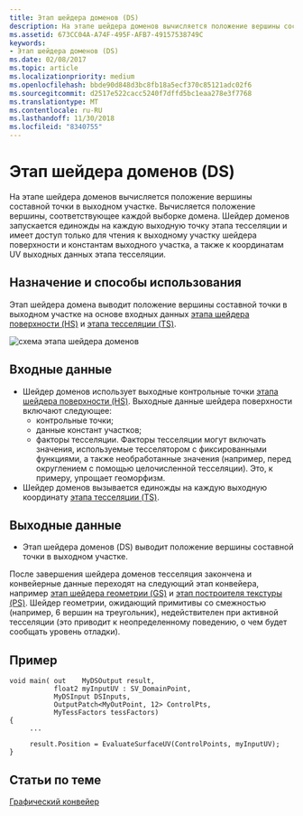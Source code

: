 ```yaml
---
title: Этап шейдера доменов (DS)
description: На этапе шейдера доменов вычисляется положение вершины составной точки в выходном участке. Вычисляется положение вершины, соответствующее каждой выборке домена.
ms.assetid: 673CC04A-A74F-495F-AFB7-49157538749C
keywords:
- Этап шейдера доменов (DS)
ms.date: 02/08/2017
ms.topic: article
ms.localizationpriority: medium
ms.openlocfilehash: bbde90d848d3bc8fb18a5ecf370c85121adc02f6
ms.sourcegitcommit: d2517e522cacc5240f7dffd5bc1eaa278e3f7768
ms.translationtype: MT
ms.contentlocale: ru-RU
ms.lasthandoff: 11/30/2018
ms.locfileid: "8340755"
---
```

# <a name="domain-shader-ds-stage"></a>Этап шейдера доменов (DS)


На этапе шейдера доменов вычисляется положение вершины составной точки в выходном участке. Вычисляется положение вершины, соответствующее каждой выборке домена. Шейдер доменов запускается единожды на каждую выходную точку этапа тесселяции и имеет доступ только для чтения к выходному участку шейдера поверхности и константам выходного участка, а также к координатам UV выходных данных этапа тесселяции.

## <a name="span-idpurposeandusesspanspan-idpurposeandusesspanspan-idpurposeandusesspanpurpose-and-uses"></a><span id="Purpose_and_uses"></span><span id="purpose_and_uses"></span><span id="PURPOSE_AND_USES"></span>Назначение и способы использования


Этап шейдера домена выводит положение вершины составной точки в выходном участке на основе входных данных [этапа шейдера поверхности (HS)](hull-shader-stage--hs-.md) и [этапа тесселяции (TS)](tessellator-stage--ts-.md).

![схема этапа шейдера доменов](images/d3d11-domain-shader.png)

## <a name="span-idinputspanspan-idinputspanspan-idinputspaninput"></a><span id="Input"></span><span id="input"></span><span id="INPUT"></span>Входные данные


-   Шейдер доменов использует выходные контрольные точки [этапа шейдера поверхности (HS)](hull-shader-stage--hs-.md). Выходные данные шейдера поверхности включают следующее:
    -   контрольные точки;
    -   данные констант участков;
    -   факторы тесселяции. Факторы тесселяции могут включать значения, используемые тесселятором с фиксированными функциями, а также необработанные значения (например, перед округлением с помощью целочисленной тесселяции). Это, к примеру, упрощает геоморфизм.
-   Шейдер доменов вызывается единожды на каждую выходную координату [этапа тесселяции (TS)](tessellator-stage--ts-.md).

## <a name="span-idoutputspanspan-idoutputspanspan-idoutputspanoutput"></a><span id="Output"></span><span id="output"></span><span id="OUTPUT"></span>Выходные данные


-   Этап шейдера доменов (DS) выводит положение вершины составной точки в выходном участке.

После завершения шейдера доменов тесселяция закончена и конвейерные данные переходят на следующий этап конвейера, например [этап шейдера геометрии (GS)](geometry-shader-stage--gs-.md) и [этап построителя текстуры (PS)](pixel-shader-stage--ps-.md). Шейдер геометрии, ожидающий примитивы со смежностью (например, 6 вершин на треугольник), недействителен при активной тесселяции (это приводит к неопределенному поведению, о чем будет сообщать уровень отладки).

## <a name="span-idexamplespanspan-idexamplespanspan-idexamplespanexample"></a><span id="Example"></span><span id="example"></span><span id="EXAMPLE"></span>Пример


```
void main( out    MyDSOutput result, 
           float2 myInputUV : SV_DomainPoint, 
           MyDSInput DSInputs,
           OutputPatch<MyOutPoint, 12> ControlPts, 
           MyTessFactors tessFactors)
{
     ...

     result.Position = EvaluateSurfaceUV(ControlPoints, myInputUV);
}
```

## <a name="span-idrelated-topicsspanrelated-topics"></a><span id="related-topics"></span>Статьи по теме


[Графический конвейер](graphics-pipeline.md)

 

 




